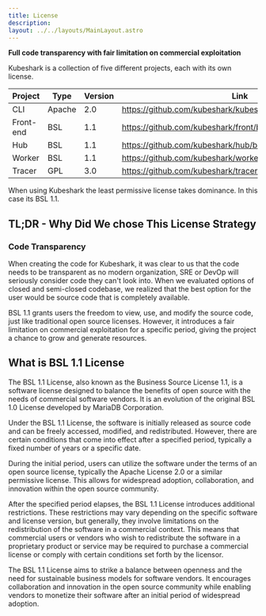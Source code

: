 ```yaml
---
title: License
description: 
layout: ../../layouts/MainLayout.astro
---
```

**Full code transparency with fair limitation on commercial exploitation**

Kubeshark is a collection of five different projects, each with its own license.  

|Project |Type|Version|Link
|---|---|---|---|
|CLI|Apache|2.0|https://github.com/kubeshark/kubeshark/blob/master/LICENSE|   
|Front-end|BSL|1.1|https://github.com/kubeshark/front/blob/master/LICENSE|   
|Hub|BSL|1.1|https://github.com/kubeshark/hub/blob/master/LICENSE|   
|Worker|BSL|1.1|https://github.com/kubeshark/worker/blob/master/LICENSE|  
|Tracer|GPL|3.0|https://github.com/kubeshark/tracer/blob/master/LICENSE|  

When using Kubeshark the least permissive license takes dominance. In this case its BSL 1.1.

## TL;DR - Why Did We chose This License Strategy

### Code Transparency 

When creating the code for Kubeshark, it was clear to us that the code needs to be transparent as no modern organization, SRE or DevOp will seriously consider code they can't look into. When we evaluated options of closed and semi-closed codebase, we realized that the best option for the user would be source code that is completely available.

BSL 1.1 grants users the freedom to view, use, and modify the source code, just like traditional open source licenses. However, it introduces a fair limitation on commercial exploitation for a specific period, giving the project a chance to grow and generate resources.

## What is BSL 1.1 License

The BSL 1.1 License, also known as the Business Source License 1.1, is a software license designed to balance the benefits of open source with the needs of commercial software vendors. It is an evolution of the original BSL 1.0 License developed by MariaDB Corporation.

Under the BSL 1.1 License, the software is initially released as source code and can be freely accessed, modified, and redistributed. However, there are certain conditions that come into effect after a specified period, typically a fixed number of years or a specific date.

During the initial period, users can utilize the software under the terms of an open source license, typically the Apache License 2.0 or a similar permissive license. This allows for widespread adoption, collaboration, and innovation within the open source community.

After the specified period elapses, the BSL 1.1 License introduces additional restrictions. These restrictions may vary depending on the specific software and license version, but generally, they involve limitations on the redistribution of the software in a commercial context. This means that commercial users or vendors who wish to redistribute the software in a proprietary product or service may be required to purchase a commercial license or comply with certain conditions set forth by the licensor.

The BSL 1.1 License aims to strike a balance between openness and the need for sustainable business models for software vendors. It encourages collaboration and innovation in the open source community while enabling vendors to monetize their software after an initial period of widespread adoption.


